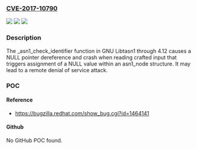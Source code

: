 ### [CVE-2017-10790](https://cve.mitre.org/cgi-bin/cvename.cgi?name=CVE-2017-10790)
![](https://img.shields.io/static/v1?label=Product&message=n%2Fa&color=blue)
![](https://img.shields.io/static/v1?label=Version&message=n%2Fa&color=blue)
![](https://img.shields.io/static/v1?label=Vulnerability&message=n%2Fa&color=brighgreen)

### Description

The _asn1_check_identifier function in GNU Libtasn1 through 4.12 causes a NULL pointer dereference and crash when reading crafted input that triggers assignment of a NULL value within an asn1_node structure. It may lead to a remote denial of service attack.

### POC

#### Reference
- https://bugzilla.redhat.com/show_bug.cgi?id=1464141

#### Github
No GitHub POC found.

